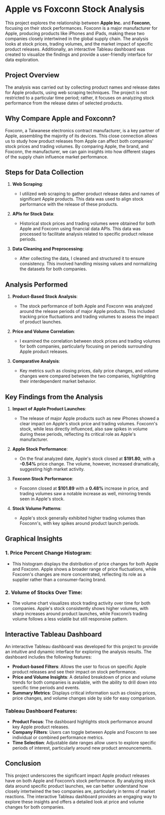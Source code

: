# Apple vs Foxconn Stock Analysis

This project explores the relationship between **Apple Inc.** and **Foxconn**, focusing on their stock performances. Foxconn is a major manufacturer for Apple, producing products like iPhones and iPads, making these two companies closely intertwined in the global supply chain. The analysis looks at stock prices, trading volumes, and the market impact of specific product releases. Additionally, an interactive Tableau dashboard was created to visualize the findings and provide a user-friendly interface for data exploration.

## Project Overview

The analysis was carried out by collecting product names and release dates for Apple products, using web scraping techniques. The project is not restricted to a particular time period; rather, it focuses on analyzing stock performance from the release dates of selected products. 

## Why Compare Apple and Foxconn?

Foxconn, a Taiwanese electronics contract manufacturer, is a key partner of Apple, assembling the majority of its devices. This close connection allows us to study how product releases from Apple can affect both companies' stock prices and trading volumes. By comparing Apple, the brand, and Foxconn, the manufacturer, we can gain insights into how different stages of the supply chain influence market performance.

## Steps for Data Collection

1. **Web Scraping**:
   - I utilized web scraping to gather product release dates and names of significant Apple products. This data was used to align stock performance with the release of these products.
   
2. **APIs for Stock Data**:
   - Historical stock prices and trading volumes were obtained for both Apple and Foxconn using financial data APIs. This data was processed to facilitate analysis related to specific product release periods.

3. **Data Cleaning and Preprocessing**:
   - After collecting the data, I cleaned and structured it to ensure consistency. This involved handling missing values and normalizing the datasets for both companies.

## Analysis Performed

1. **Product-Based Stock Analysis**:
   - The stock performance of both Apple and Foxconn was analyzed around the release periods of major Apple products. This included tracking price fluctuations and trading volumes to assess the impact of product launches.

2. **Price and Volume Correlation**:
   - I examined the correlation between stock prices and trading volumes for both companies, particularly focusing on periods surrounding Apple product releases.

3. **Comparative Analysis**:
   - Key metrics such as closing prices, daily price changes, and volume changes were compared between the two companies, highlighting their interdependent market behavior.

## Key Findings from the Analysis

1. **Impact of Apple Product Launches**:
   - The release of major Apple products such as new iPhones showed a clear impact on Apple's stock price and trading volumes. Foxconn's stock, while less directly influenced, also saw spikes in volume during these periods, reflecting its critical role as Apple's manufacturer.

2. **Apple Stock Performance**:
   - On the final analyzed date, Apple's stock closed at **$191.80**, with a **-0.54%** price change. The volume, however, increased dramatically, suggesting high market activity.

3. **Foxconn Stock Performance**:
   - Foxconn closed at **$101.89** with a **0.48%** increase in price, and trading volumes saw a notable increase as well, mirroring trends seen in Apple's stock.

4. **Stock Volume Patterns**:
   - Apple's stock generally exhibited higher trading volumes than Foxconn's, with key spikes around product launch periods.

## Graphical Insights

### 1. **Price Percent Change Histogram**:
   - This histogram displays the distribution of price changes for both Apple and Foxconn. Apple shows a broader range of price fluctuations, while Foxconn's changes are more concentrated, reflecting its role as a supplier rather than a consumer-facing brand.

### 2. **Volume of Stocks Over Time**:
   - The volume chart visualizes stock trading activity over time for both companies. Apple's stock consistently shows higher volumes, with sharp increases around product launches, while Foxconn’s trading volume follows a less volatile but still responsive pattern.

## Interactive Tableau Dashboard

An interactive Tableau dashboard was developed for this project to provide an intuitive and dynamic interface for exploring the analysis results. The dashboard includes the following features:
- **Product-based Filters**: Allows the user to focus on specific Apple product releases and see their impact on stock performance.
- **Price and Volume Insights**: A detailed breakdown of price and volume trends for both companies is available, with the ability to drill down into specific time periods and events.
- **Summary Metrics**: Displays critical information such as closing prices, price changes, and volume changes side by side for easy comparison.

### Tableau Dashboard Features:
- **Product Focus**: The dashboard highlights stock performance around key Apple product releases.
- **Company Filters**: Users can toggle between Apple and Foxconn to see individual or combined performance metrics.
- **Time Selection**: Adjustable date ranges allow users to explore specific periods of interest, particularly around new product announcements.

## Conclusion

This project underscores the significant impact Apple product releases have on both Apple and Foxconn’s stock performance. By analyzing stock data around specific product launches, we can better understand how closely intertwined the two companies are, particularly in terms of market reactions. The interactive Tableau dashboard provides an engaging way to explore these insights and offers a detailed look at price and volume changes for both companies.

